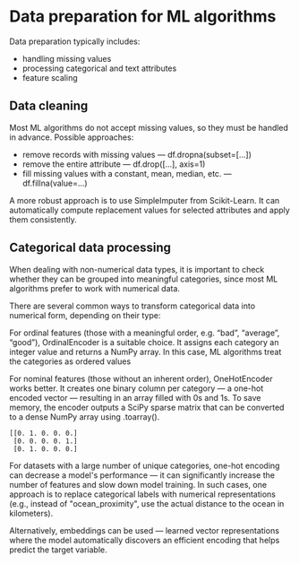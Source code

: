 # Data preparation for ML algorithms

Data preparation typically includes:

* handling missing values
* processing categorical and text attributes
* feature scaling

## Data cleaning 

Most ML algorithms do not accept missing values, so they must be handled in advance.
Possible approaches:

* remove records with missing values — df.dropna(subset=[...])
* remove the entire attribute — df.drop([...], axis=1)
* fill missing values with a constant, mean, median, etc. — df.fillna(value=...)

A more robust approach is to use SimpleImputer from Scikit-Learn.
It can automatically compute replacement values for selected attributes 
and apply them consistently.

## Categorical data processing

When dealing with non-numerical data types, it is important to check whether they can be 
grouped into meaningful categories, since most ML algorithms prefer to work with numerical data.

There are several common ways to transform categorical data into numerical form, depending on their type:

For ordinal features (those with a meaningful order, e.g. “bad”, “average”, “good”), 
OrdinalEncoder is a suitable choice.
It assigns each category an integer value and returns a NumPy array.
In this case, ML algorithms treat the categories as ordered values

For nominal features (those without an inherent order), OneHotEncoder works better.
It creates one binary column per category — a one-hot encoded vector — 
resulting in an array filled with 0s and 1s.
To save memory, the encoder outputs a SciPy sparse matrix that can be converted to a dense NumPy array using .toarray().

```
[[0. 1. 0. 0. 0.]
 [0. 0. 0. 0. 1.]
 [0. 1. 0. 0. 0.]
```
For datasets with a large number of unique categories, one-hot encoding can decrease a model's performance —
it can significantly increase the number of features and slow down model training.
In such cases, one approach is to replace categorical labels with numerical representations
(e.g., instead of "ocean_proximity", use the actual distance to the ocean in kilometers).

Alternatively, embeddings can be used — learned vector representations where the model automatically discovers
an efficient encoding that helps predict the target variable.


